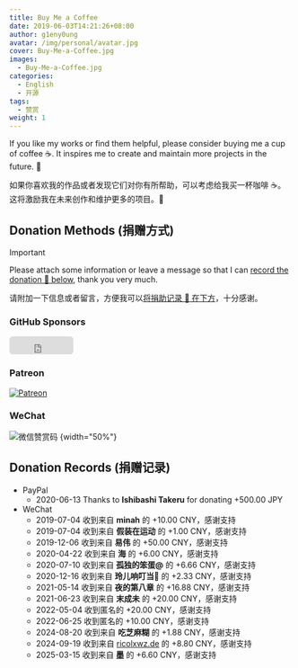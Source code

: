 ```yaml
---
title: Buy Me a Coffee
date: 2019-06-03T14:21:26+08:00
author: g1eny0ung
avatar: /img/personal/avatar.jpg
cover: Buy-Me-a-Coffee.jpg
images:
  - Buy-Me-a-Coffee.jpg
categories:
  - English
  - 开源
tags:
  - 赞赏
weight: 1
---
```


If you like my works or find them helpful, please consider buying me a cup of coffee ☕️. It inspires me to create and maintain more projects in the future. 🦾

<!--more-->

如果你喜欢我的作品或者发现它们对你有所帮助，可以考虑给我买一杯咖啡 ☕️。这将激励我在未来创作和维护更多的项目。🦾

## Donation Methods (捐赠方式)

> [!IMPORTANT]
> Please attach some information or leave a message so that I can [record the donation 📝 below](#donation-records-捐赠记录), thank you very much.
>
> 请附加一下信息或者留言，方便我可以[将捐助记录 📝 在下方](#donation-records-捐赠记录)，十分感谢。

### GitHub Sponsors

<!-- markdownlint-disable-next-line -->
<iframe src="https://github.com/sponsors/g1eny0ung/button" title="Sponsor g1eny0ung" height="32" width="114" style="border: 0; border-radius: 6px;"></iframe>

### Patreon

[![Patreon](https://img.shields.io/badge/-Become%20a%20Patreon!-F1465A?style=for-the-badge&logo=patreon&logoColor=black)](https://patreon.com/join/g1eny0ung)

### WeChat

![微信赞赏码](/img/personal/sponsor-me.png)
{width="50%"}

## Donation Records (捐赠记录)

- PayPal
  - 2020-06-13 Thanks to **Ishibashi Takeru** for donating +500.00 JPY
- WeChat
  - 2019-07-04 收到来自 **minah** 的 +10.00 CNY，感谢支持
  - 2019-07-04 收到来自 **假装在运动** 的 +1.00 CNY，感谢支持
  - 2019-12-06 收到来自 **易伟** 的 +50.00 CNY，感谢支持
  - 2020-04-22 收到来自 **海** 的 +6.00 CNY，感谢支持
  - 2020-07-10 收到来自 **孤独的笨蛋@** 的 +6.66 CNY，感谢支持
  - 2020-12-16 收到来自 **玲儿响叮当:wind_chime:** 的 +2.33 CNY，感谢支持
  - 2021-05-14 收到来自 **夜的第八章** 的 +16.88 CNY，感谢支持
  - 2021-06-23 收到来自 **末成未** 的 +20.00 CNY，感谢支持
  - 2022-05-04 收到匿名的 +20.00 CNY，感谢支持
  - 2022-06-25 收到匿名的 +10.00 CNY，感谢支持
  - 2024-08-20 收到来自 **吃芝麻糊** 的 +1.88 CNY，感谢支持
  - 2024-09-19 收到来自 [ricolxwz.de](https://ricolxwz.de) 的 +8.80 CNY，感谢支持
  - 2025-03-15 收到来自 **墨** 的 +6.60 CNY，感谢支持
